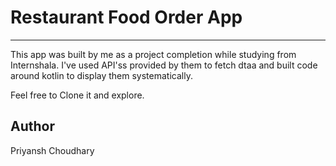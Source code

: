 # Restaurant Food Order App
---

This app was built by me as a project completion while studying from Internshala.
I've used API'ss provided by them to fetch dtaa and built code around kotlin to display them systematically.

Feel free to Clone it and explore.

## Author

Priyansh Choudhary